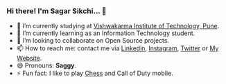### Hi there! I'm Sagar Sikchi... 👋

<!--
**SagarSikchi/SagarSikchi** is a ✨ _special_ ✨ repository because its `README.md` (this file) appears on your GitHub profile.
Here are some ideas to get you started: -->
<!-- 
- 🤔 I’m looking for help with ... 
-->
- 🔭 I’m currently studying at [Vishwakarma Institute of Technology, Pune](http://www.vit.edu/).
- 🌱 I’m currently learning as an Information Technology student.
- 👯 I’m looking to collaborate on Open Source projects.
- 📫 How to reach me: contact me via [Linkedin](https://www.linkedin.com/in/sagar-sikchi/), [Instagram](https://www.instagram.com/___sagar.sikchi___/), [Twitter](https://twitter.com/sikchisagar) or [My Website](https://www.sos9330newcreations.com/).
- 😄 Pronouns: **Saggy**.
- ⚡ Fun fact: I like to play [Chess](https://lichess.org/@/TowardsInfinity) and Call of Duty mobile.
